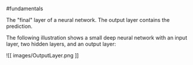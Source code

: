 #fundamentals

The &quot;final&quot; layer of a neural network. The output layer contains the prediction.

The following illustration shows a small deep neural network with an input
layer, two hidden layers, and an output layer:


![[ images/OutputLayer.png ]]


